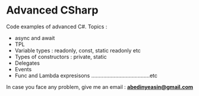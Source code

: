 # Advanced CSharp
Code examples of advanced C#. Topics : 

* async and await
* TPL
* Variable types : readonly, const, static readonly etc
* Types of constructors : private, static
* Delegates
* Events
* Func and Lambda expresisons
.......................................etc

In case you face any problem, give me an email : **abedinyeasin@gmail.com**
